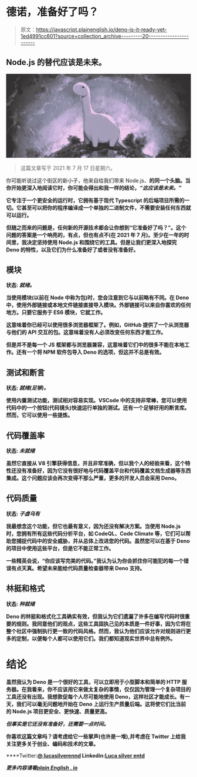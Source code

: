 # 德诺，准备好了吗？

> 原文：<https://javascript.plainenglish.io/deno-is-it-ready-yet-1ed4991cc601?source=collection_archive---------20----------------------->

## Node.js 的替代应该是未来。

![](img/d45880453114d3f917c471f44084898d.png)

> 这篇文章写于 2021 年 7 月 17 日星期六。

你可能听说过这个街区的新小子，他来自给我们带来 Node.js、[](http://deno.land)**的同一个头脑。当你开始更深入地阅读它时，你可能会得出和我一样的结论，*“这应该是未来。”***

**它专注于一个更安全的运行时，它拥有基于现代 Typescript 的后端项目所需的一切。它甚至可以把你的程序编译成一个单独的二进制文件，不需要安装任何东西就可以运行。**

**但随之而来的问题是，任何新的开源技术都会让你想到“它准备好了吗？”。这个问题的答案是一个响亮的，有点，但也有点不(在 2021 年 7 月)。至少在一年的时间里，我决定坚持使用 Node.js 和围绕它的工具。但是让我们更深入地探究 Deno 的特性，以及它们为什么准备好了或者没有准备好。**

## **模块**

**状态: ***就绪。*****

**当使用模块(以前在 Node 中称为包)时，您会注意到它与以前略有不同。在 Deno 中，使用外部链接或本地文件链接直接导入模块。外部链接可以来自你喜欢的任何地方。只要它服务于 ES6 模块，它就工作。**

**这意味着你已经可以使用很多浏览器框架了。例如，GitHub 提供了一个从浏览器与他们的 API 交互的包。这意味着没有人必须改变任何东西才能工作。**

**但是并不是每一个 JS 框架都与浏览器兼容，这意味着它们中的很多不能在本地工作。还有一个将 NPM 软件包导入 Deno 的选项，但这并不总是有效。**

## **测试和断言**

**状态: ***就绪(足够)。*****

**使用内置测试功能，测试相对容易实现。VSCode 中的支持非常棒，您可以使用代码中的一个按钮(代码镜头)快速运行单独的测试。还有一个足够好用的断言库。然而，它可以使用一些提炼。**

## **代码覆盖率**

**状态: ***未就绪*****

**虽然它直接从 V8 引擎获得信息，并且非常准确，但以我个人的经验来看，这个特性还没有准备好，因为它没有很好地与代码覆盖平台和代码覆盖文档生成器等东西集成。这个问题应该会再次变得不那么严重，更多的开发人员会采用 Deno。**

## **代码质量**

**状态: ***子虚乌有*****

**我最想念这个功能，但它也最有意义，因为还没有解决方案。当使用 Node.js 时，您拥有所有这些代码分析平台，如 CodeQL、Code Climate 等，它们可以帮助您捕捉代码中的安全威胁，并从总体上改进您的代码。虽然您可以在基于 Deno 的项目中使用这些平台，但是它不能正常工作。**

**一些精英会说，“你应该写完美的代码。”我认为认为你会抓住你可能犯的每一个错误有点天真。希望未来能给代码质量检查器带来 Deno 支持。**

## **林挺和格式**

**状态: ***种就绪*****

**Deno 的林挺和格式化工具确实有效，但我认为它们遗漏了许多在编写代码时很重要的规则。我同意他们的观点，这些工具固执己见的本质是一件好事，因为它将在整个社区中强制执行更一致的代码风格。然而，我认为他们应该允许对规则进行更多的定制，以便每个人都可以使用它们。我们都知道现实世界中总有例外。**

# **结论**

**虽然我认为 Deno 是一个很好的工具，可以立即用于小型脚本和简单的 HTTP 服务器。在我看来，你不应该用它来做太复杂的事情，仅仅因为管理一个复杂项目的工具还没有出现。我想敦促每个人尽可能地使用 Deno，这样社区才能成长。有一天，我们可以毫无问题地开始在 Deno 上运行生产质量后端。这将使它们比当前的 Node.js 项目更安全、更快速、质量更高。**

*****但事实是它还没有准备好，还需要一点时间。*****

**你喜欢这篇文章吗？请考虑给它一些掌声(也许是一堆),并考虑在 Twitter 上给我关注更多关于创业、编码和技术的文章。**

****Twitter:**[**@ lucasilverennd**](http://twitter.com/lucasilverentnd) **Linkedin:**[**Luca silver entd**](https://www.linkedin.com/in/lucasilverentand/)**

***更多内容请看*[***plain English . io***](http://plainenglish.io/)**